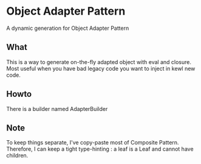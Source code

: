 # Object Adapter Pattern

A dynamic generation for Object Adapter Pattern

## What 

This is a way to generate on-the-fly adapted object with eval and closure.
Most useful when you have bad legacy code you want to inject in kewl new code. 

## Howto

There is a builder named AdapterBuilder

## Note

To keep things separate, I've copy-paste most of Composite Pattern.
Therefore, I can keep a tight type-hinting : a leaf is a Leaf and cannot
have children. 